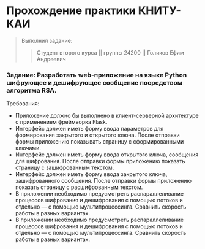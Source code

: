 # Прохождение практики КНИТУ-КАИ #
> Выполнил задание:
>> Студент второго курса || группы 24200 || Голиков Ефим Андреевич

### Задание: Разработать web-приложение на языке Python шифрующее и дешифрующее сообщение посредством алгоритма RSA. ###

Требования:
* Приложение должно бы выполнено в клиент-серверной архитектуре с применением фреймворка Flask.
* Интерфейс должен иметь форму ввода параметров для формирования закрытого и открытого ключа. После отправки формы приложению показывать страницу с сформированными ключами.
* Интерфейс должен иметь форму ввода открытого ключа, сообщения для шифрования. После отправки формы приложению показать страницу с зашифрованным текстом.
* Интерфейс должен иметь форму ввода закрытого ключа, зашифрованного сообщения. После отправки формы приложению показать страницу с расшифрованным текстом.
* В приложении необходимо предусмотреть распараллеливание процессов шифрования и дешифрования с помощью потоков и отдельно — с помощью мультипроцессинга. Сравнить скорость работы в разных вариантах. 
* В приложении необходимо предусмотреть распараллеливание процессов шифрования и дешифрования с помощью потоков и отдельно — с помощью мультипроцессинга. Сравнить скорость работы в разных вариантах. 
